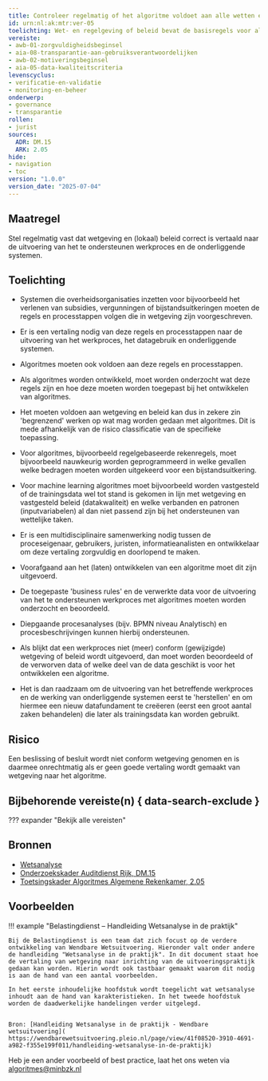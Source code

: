 ```yaml
---
title: Controleer regelmatig of het algoritme voldoet aan alle wetten en regels en het eigen beleid
id: urn:nl:ak:mtr:ver-05
toelichting: Wet- en regelgeving of beleid bevat de basisregels voor algoritmes. Het is van belang dat een goede vertaling wordt gemaakt van deze regels naar het algoritme.
vereiste:
- awb-01-zorgvuldigheidsbeginsel
- aia-08-transparantie-aan-gebruiksverantwoordelijken
- awb-02-motiveringsbeginsel
- aia-05-data-kwaliteitscriteria
levenscyclus:
- verificatie-en-validatie
- monitoring-en-beheer
onderwerp:
- governance
- transparantie
rollen:
- jurist
sources:
  ADR: DM.15
  ARK: 2.05
hide:
- navigation
- toc
version: "1.0.0"
version_date: "2025-07-04"
---
```


<!-- tags -->

## Maatregel
Stel regelmatig vast dat wetgeving en (lokaal) beleid correct is vertaald naar de uitvoering van het te ondersteunen werkproces en de onderliggende systemen.

## Toelichting
- Systemen die overheidsorganisaties inzetten voor bijvoorbeeld het verlenen van subsidies, vergunningen of bijstandsuitkeringen moeten de regels en processtappen volgen die in wetgeving zijn voorgeschreven.
- Er is een vertaling nodig van deze regels en processtappen naar de uitvoering van het werkproces, het datagebruik en onderliggende systemen.
- Algoritmes moeten ook voldoen aan deze regels en processtappen.
- Als algoritmes worden ontwikkeld, moet worden onderzocht wat deze regels zijn en hoe deze moeten worden toegepast bij het ontwikkelen van algoritmes.
- Het moeten voldoen aan wetgeving en beleid kan dus in zekere zin 'begrenzend' werken op wat mag worden gedaan met algoritmes. Dit is mede afhankelijk van de risico classificatie van de specifieke toepassing.
- Voor algoritmes, bijvoorbeeld regelgebaseerde rekenregels, moet bijvoorbeeld nauwkeurig worden geprogrammeerd in welke gevallen welke bedragen moeten worden uitgekeerd voor een bijstandsuitkering.
- Voor machine learning algoritmes moet bijvoorbeeld worden vastgesteld of de trainingsdata wel tot stand is gekomen in lijn met wetgeving en vastgesteld beleid (datakwaliteit) en welke verbanden en patronen (inputvariabelen) al dan niet passend zijn bij het ondersteunen van wettelijke taken.

- Er is een multidisciplinaire samenwerking nodig tussen de proceseigenaar, gebruikers, juristen, informatieanalisten en ontwikkelaar om deze vertaling zorgvuldig en doorlopend te maken.
- Voorafgaand aan het (laten) ontwikkelen van een algoritme moet dit zijn uitgevoerd.
- De toegepaste 'business rules' en de verwerkte data voor de uitvoering van het te ondersteunen werkproces met algoritmes moeten worden onderzocht en beoordeeld.
- Diepgaande procesanalyses (bijv. BPMN niveau Analytisch) en procesbeschrijvingen kunnen hierbij ondersteunen.
- Als blijkt dat een werkproces niet (meer) conform (gewijzigde) wetgeving of beleid wordt uitgevoerd, dan moet worden beoordeeld of de verworven data of welke deel van de data geschikt is voor het ontwikkelen een algoritme.
- Het is dan raadzaam om de uitvoering van het betreffende werkproces en de werking van onderliggende systemen eerst te 'herstellen' en om hiermee een nieuw datafundament te creëeren (eerst een groot aantal zaken behandelen) die later als trainingsdata kan worden gebruikt.

## Risico
Een beslissing of besluit wordt niet conform wetgeving genomen en is daarmee onrechtmatig als er geen goede vertaling wordt gemaakt van wetgeving naar het algoritme.

## Bijbehorende vereiste(n) { data-search-exclude }
??? expander "Bekijk alle vereisten"
    <!-- list_vereisten_on_maatregelen_page -->

## Bronnen
- [Wetsanalyse](https://wendbarewetsuitvoering.pleio.nl/page/view/918f9a63-4383-410e-b526-4b8fb67b1c40/het-boek-wetsanalyse)
- [Onderzoekskader Auditdienst Rijk, DM.15](https://www.rijksoverheid.nl/documenten/rapporten/2023/07/11/onderzoekskader-algoritmes-adr-2023)
- [Toetsingskader Algoritmes Algemene Rekenkamer, 2.05](https://www.rekenkamer.nl/onderwerpen/algoritmes/documenten/publicaties/2024/05/15/het-toetsingskader-aan-de-slag)

## Voorbeelden

!!! example "Belastingdienst – Handleiding Wetsanalyse in de praktijk"

	Bij de Belastingdienst is een team dat zich focust op de verdere ontwikkeling van Wendbare Wetsuitvoering. Hieronder valt onder andere de handleiding "Wetsanalyse in de praktijk". In dit document staat hoe de vertaling van wetgeving naar inrichting van de uitvoeringspraktijk gedaan kan worden. Hierin wordt ook tastbaar gemaakt waarom dit nodig is aan de hand van een aantal voorbeelden.

	In het eerste inhoudelijke hoofdstuk wordt toegelicht wat wetsanalyse inhoudt aan de hand van karakteristieken. In het tweede hoofdstuk worden de daadwerkelijke handelingen verder uitgelegd.


	Bron: [Handleiding Wetsanalyse in de praktijk - Wendbare wetsuitvoering]( https://wendbarewetsuitvoering.pleio.nl/page/view/41f08520-3910-4691-a982-f355e199f011/handleiding-wetsanalyse-in-de-praktijk)

Heb je een ander voorbeeld of best practice, laat het ons weten via [algoritmes@minbzk.nl](mailto:algoritmes@minbzk.nl)  

